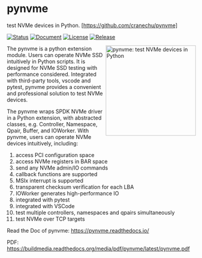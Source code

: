 # pynvme
test NVMe devices in Python. [https://github.com/cranechu/pynvme]

[![Status](https://img.shields.io/gitlab/pipeline/cranechu/pynvme.svg)](https://gitlab.com/cranechu/pynvme/pipelines)
[![Document](https://readthedocs.org/projects/pynvme/badge/?version=latest)](https://pynvme.readthedocs.io)
[![License](https://img.shields.io/github/license/cranechu/pynvme.svg)](https://github.com/cranechu/pynvme/blob/master/LICENSE)
[![Release](https://img.shields.io/github/release/cranechu/pynvme.svg)](https://github.com/cranechu/pynvme/releases)

<a href="http://www.youtube.com/watch?feature=player_embedded&v=NH6LmLSzjAs" target="_blank"><img align="right" src="https://github.com/cranechu/pynvme/raw/master/doc/logo.jpg" title="watch introduction video" alt="pynvme: test NVMe devices in Python" width="240" border="0" /></a>

The pynvme is a python extension module. Users can operate NVMe SSD intuitively in Python scripts. It is designed for NVMe SSD testing with performance considered. Integrated with third-party tools, vscode and pytest, pynvme provides a convenient and professional solution to test NVMe devices.

The pynvme wraps SPDK NVMe driver in a Python extension, with abstracted classes, e.g. Controller, Namespace, Qpair, Buffer, and IOWorker. With pynvme, users can operate NVMe devices intuitively, including:
1. access PCI configuration space
2. access NVMe registers in BAR space
3. send any NVMe admin/IO commands
4. callback functions are supported
5. MSIx interrupt is supported
6. transparent checksum verification for each LBA
7. IOWorker generates high-performance IO
8. integrated with pytest
9. integrated with VSCode
10. test multiple controllers, namespaces and qpairs simultaneously
11. test NVMe over TCP targets

Read the Doc of pynvme: https://pynvme.readthedocs.io/

PDF: https://buildmedia.readthedocs.org/media/pdf/pynvme/latest/pynvme.pdf
